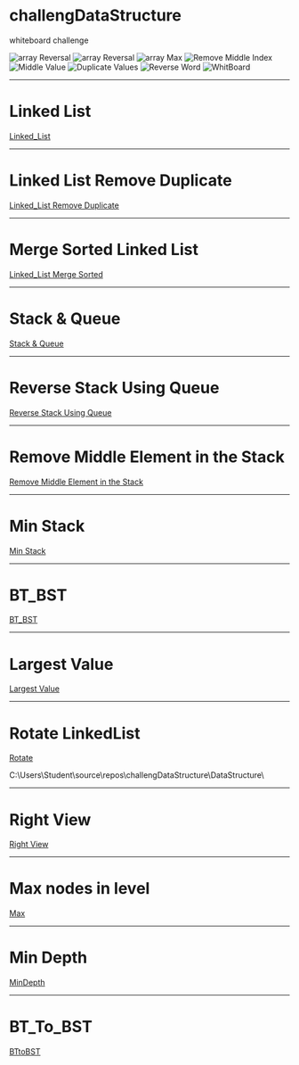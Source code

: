 # challengDataStructure

whiteboard challenge 

![array Reversal](./ChallengeImages/FirstChallenge.png)
![array Reversal](./ChallengeImages/SecondChallenge.png)
![array Max](./ChallengeImages/Screenshot(26).png)
![Remove Middle Index](./ChallengeImages/Screenshot(31).png)
![Middle Value](./ChallengeImages/MiddleValue.jpg)
![Duplicate Values](./Challenge/FileDuplicate/FileDuplicate/FileDuplicate/DuplicateValues.png)
![Reverse Word](./Challenge/ReverseWord/ReverseWord/ReverseWord.png)
![WhitBoard](./Challenge/cc6_FindCommonElements/cc6_FindCommonElements/CommonElements.png)

---

# Linked List

[Linked_List](./DataStructure/LinkedList/LinkedList/README.md)


---

# Linked List Remove Duplicate

[Linked_List Remove Duplicate](./DataStructure/LinkedList/LinkedList/Dublicate/README.md)


---

# Merge Sorted Linked List

[Linked_List Merge Sorted](./DataStructure/LinkedList/LinkedList/MergeSorted/README.md)

---
# Stack & Queue

[Stack & Queue](./DataStructure/StackAndQueue/StackAndQueue/StackAndQueue/READEME.md)



---
# Reverse Stack Using Queue

[Reverse Stack Using Queue](./DataStructure/StackAndQueue/StackAndQueue/StackAndQueue/StackReverseUsingQueue/READEME.md)


---
# Remove Middle Element in the Stack 

[Remove Middle Element in the Stack ](./DataStructure/StackAndQueue/StackAndQueue/StackAndQueue/DeleteMiddleElement/README.md)

---

# Min Stack

[Min Stack ](./DataStructure/StackAndQueue/StackAndQueue/StackAndQueue/MinStack/README.md)

---

# BT_BST

[BT_BST ](./DataStructure/Trees/TreeImplementation/TreeImplementation/READEME.md)


---

# Largest Value

[ Largest Value ](/DataStructure/Trees/TreeImplementation/TreeImplementation/LargestLevelValue/README.md)

---

# Rotate LinkedList

[Rotate ](./DataStructure/LinkedList/LinkedList/RotateLinkedList/READEME.md)

C:\Users\Student\source\repos\challengDataStructure\DataStructure\


---

# Right View

[Right View ](./DataStructure/Trees/TreeImplementation/TreeImplementation/RightViewPrint/READEME.md)

---
# Max nodes in level 
[Max ](./DataStructure/Trees/TreeImplementation/TreeImplementation/MaxLevelNodes/README.md)

---
# Min Depth 
[MinDepth](./DataStructure/Trees/TreeImplementation/TreeImplementation/MinimumDepth/README.md)

---
# BT_To_BST
[BTtoBST](./DataStructure/Trees/TreeImplementation/TreeImplementation/BTreeToBST/READEME.md)